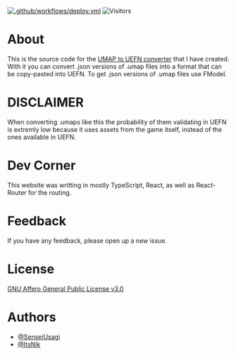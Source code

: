 [![.github/workflows/deploy.yml](https://github.com/SenseiUsagi/umap-to-uefn-converter/actions/workflows/deploy.yml/badge.svg?branch=main)](https://github.com/SenseiUsagi/umap-to-uefn-converter/actions/workflows/deploy.yml)
![Visitors](https://api.visitorbadge.io/api/visitors?path=https%3A%2F%2Fgithub.com%2FSenseiUsagi%2Fumap-to-uefn-converter&countColor=%23ba68c8)
# About

This is the source code for the [UMAP to UEFN converter](https://senseiusagi.github.io/umap-to-uefn-converter/) that I have created. With it you can convert .json versions of .umap files into a format that can be copy-pasted into UEFN. To get .json versions of .umap files use FModel.

# DISCLAIMER

When converting .umaps like this the probability of them validating in UEFN is extremly low because it uses assets from the game itself, instead of the ones available in UEFN.

# Dev Corner

This website was writting in mostly TypeScript, React, as well as React-Router for the routing.

# Feedback

If you have any feedback, please open up a new issue.


# License

[GNU Affero General Public License v3.0](https://github.com/SenseiUsagi/umap-to-uefn-converter/blob/main/LICENSE)

# Authors

- [@SenseiUsagi](https://github.com/SenseiUsagi)
- [@ItsNik](https://github.com/Its4Nik)

